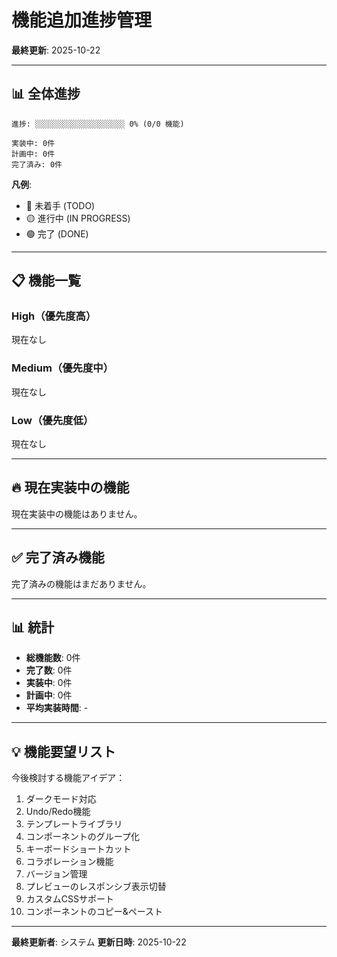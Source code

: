 # 機能追加進捗管理

**最終更新**: 2025-10-22

---

## 📊 全体進捗

```
進捗: ░░░░░░░░░░░░░░░░░░░░ 0% (0/0 機能)

実装中: 0件
計画中: 0件
完了済み: 0件
```

**凡例**:
- 🔴 未着手 (TODO)
- 🟡 進行中 (IN PROGRESS)
- 🟢 完了 (DONE)

---

## 📋 機能一覧

### High（優先度高）

現在なし

### Medium（優先度中）

現在なし

### Low（優先度低）

現在なし

---

## 🔥 現在実装中の機能

現在実装中の機能はありません。

---

## ✅ 完了済み機能

完了済みの機能はまだありません。

---

## 📊 統計

- **総機能数**: 0件
- **完了数**: 0件
- **実装中**: 0件
- **計画中**: 0件
- **平均実装時間**: -

---

## 💡 機能要望リスト

今後検討する機能アイデア：

1. ダークモード対応
2. Undo/Redo機能
3. テンプレートライブラリ
4. コンポーネントのグループ化
5. キーボードショートカット
6. コラボレーション機能
7. バージョン管理
8. プレビューのレスポンシブ表示切替
9. カスタムCSSサポート
10. コンポーネントのコピー&ペースト

---

**最終更新者**: システム
**更新日時**: 2025-10-22
